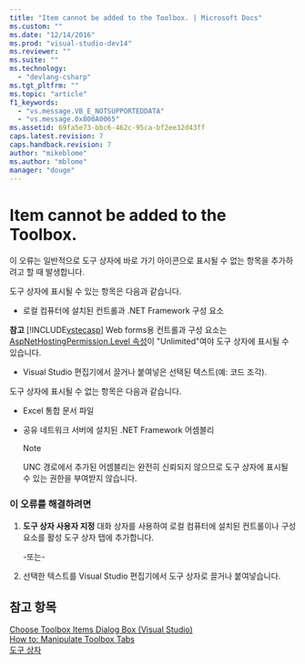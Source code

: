 ```yaml
---
title: "Item cannot be added to the Toolbox. | Microsoft Docs"
ms.custom: ""
ms.date: "12/14/2016"
ms.prod: "visual-studio-dev14"
ms.reviewer: ""
ms.suite: ""
ms.technology: 
  - "devlang-csharp"
ms.tgt_pltfrm: ""
ms.topic: "article"
f1_keywords: 
  - "vs.message.VB_E_NOTSUPPORTEDDATA"
  - "vs.message.0x800A0065"
ms.assetid: 69fa5e73-bbc6-462c-95ca-bf2ee32d43ff
caps.latest.revision: 7
caps.handback.revision: 7
author: "mikeblome"
ms.author: "mblome"
manager: "douge"
---
```

# Item cannot be added to the Toolbox.
이 오류는 일반적으로 도구 상자에 바로 가기 아이콘으로 표시될 수 없는 항목을 추가하려고 할 때 발생합니다.  
  
 도구 상자에 표시될 수 있는 항목은 다음과 같습니다.  
  
-   로컬 컴퓨터에 설치된 컨트롤과 .NET Framework 구성 요소  
  
 **참고** [!INCLUDE[vstecasp](../misc/includes/vstecasp_md.md)] Web forms용 컨트롤과 구성 요소는 [AspNetHostingPermission.Level 속성](https://msdn.microsoft.com/en-us/library/system.web.aspnethostingpermission.level.aspx)이 "Unlimited"여야 도구 상자에 표시될 수 있습니다.  
  
-   Visual Studio 편집기에서 끌거나 붙여넣은 선택된 텍스트\(예: 코드 조각\).  
  
 도구 상자에 표시될 수 없는 항목은 다음과 같습니다.  
  
-   Excel 통합 문서 파일  
  
-   공유 네트워크 서버에 설치된 .NET Framework 어셈블리  
  
    > [!NOTE]
    >  UNC 경로에서 추가된 어셈블리는 완전히 신뢰되지 않으므로 도구 상자에 표시될 수 있는 권한을 부여받지 않습니다.  
  
### 이 오류를 해결하려면  
  
1.  **도구 상자 사용자 지정** 대화 상자를 사용하여 로컬 컴퓨터에 설치된 컨트롤이나 구성 요소를 활성 도구 상자 탭에 추가합니다.  
  
     \-또는\-  
  
2.  선택한 텍스트를 Visual Studio 편집기에서 도구 상자로 끌거나 붙여넣습니다.  
  
## 참고 항목  
 [Choose Toolbox Items Dialog Box \(Visual Studio\)](http://msdn.microsoft.com/ko-kr/bd07835f-18a8-433e-bccc-7141f65263bb)   
 [How to: Manipulate Toolbox Tabs](http://msdn.microsoft.com/ko-kr/21285050-cadd-455a-b1f5-a2289a89c4db)   
 [도구 상자](../Topic/Toolbox.md)